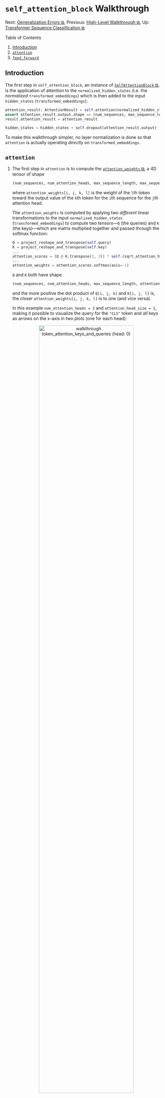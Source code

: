 # `self_attention_block` Walkthrough

Next: [Generalization Errors ⧉](03-generalization-errors.md), Previous: [High-Level Walkthrough ⧉](01-high-level-walkthrough.md), Up: [Transformer Sequence Classification ⧉](.)

Table of Contents
1. [Introduction](#introduction)
2. [`attention`](#attention)
3. [`feed_forward`](#feed_forward)

## Introduction

The first step in `self_attention_block`, an instance of [`SelfAttentionBlock` ⧉](https://github.com/rstebbing/workshop/blob/5b6dff53d8adc4c83707f8da80fc2c2b08f08c76/py/src/workshop/experiments/transformer_sequence_classification/model.py#L215), is the application of attention to the `normalized_hidden_states` (i.e. the *normalized* `transformed_embeddings`) which is then added to the input `hidden_states` (`transformed_embeddings`):

``` python
attention_result: AttentionResult = self.attention(normalized_hidden_states, attention_mask)
assert attention_result.output.shape == (num_sequences, max_sequence_length, c.hidden_size)
result.attention_result = attention_result

hidden_states = hidden_states + self.dropout(attention_result.output)
```

To make this walkthrough simpler, no layer normalization is done so that `attention` is actually operating *directly* on `transformed_embeddings`.

## `attention`

1. The first step in `attention` is to compute the [`attention_weights` ⧉](https://github.com/rstebbing/workshop/blob/5b6dff53d8adc4c83707f8da80fc2c2b08f08c76/py/src/workshop/experiments/transformer_sequence_classification/model.py#L358-L382), a 4D tensor of shape
   ``` python
   (num_sequences, num_attention_heads, max_sequence_length, max_sequence_length) == (2, 2, 5, 5)
   ```
   where `attention_weights[i, j, k, l]` is the weight of the `l`th token toward the output value of the `k`th token for the `i`th sequence for the `j`th attention head.

   The `attention_weights` is computed by applying two *different* linear transformations to the input `normalized_hidden_states` (`transformed_embeddings`) to compute two tensors—`Q` (the queries) and `K` (the keys)—which are matrix multiplied together and passed through the softmax function:

   ``` python
   Q = project_reshape_and_transpose(self.query)
   K = project_reshape_and_transpose(self.key)
   ...
   attention_scores = (Q @ K.transpose(2, 3)) * self.rsqrt_attention_head_size
   ...
   attention_weights = attention_scores.softmax(axis=-1)
   ```

   `Q` and `K` both have shape
   ``` python
   (num_sequences, num_attention_heads, max_sequence_length, attention_head_size) == (2, 2, 5, 1)
   ```
   and the more positive the dot product of `Q[i, j, k]` and `K[i, j, l]` is, the closer `attention_weights[i, j, k, l]` is to one (and vice versa).

   In this example `num_attention_heads = 2` and `attention_head_size = 1`, making it possible to visualize the query for the `"CLS"` token and *all* keys as arrows on the x-axis in two plots (one for each head):

   <p align="center">
     <img src="https://github.com/rstebbing/workshop/blob/main/experiments/transformer_sequence_classification/figures/walkthrough/8-5.png" width=80% alt="walkthrough token_attention_keys_and_queries (head: 0)"/>
     <img src="https://github.com/rstebbing/workshop/blob/main/experiments/transformer_sequence_classification/figures/walkthrough/8-6.png" width=80% alt="walkthrough token_attention_keys_and_queries (head: 1)"/>
   </p>

   Considering *just* the first attention head, the `"CLS"` query attends to `"a"`s more than `"b"`s. This can be confirmed by inspecting `attention_weights[:, 0, 0]`, the attention weights for the first attention head for the `"CLS"` token in *both* sequences:
   ``` python
   tensor([[0.0000e+00, 4.9982e-01, 4.9982e-01, 3.5828e-04, 0.0000e+00],
           [0.0000e+00, 4.5179e-06, 4.9982e-01, 4.9982e-01, 3.5828e-04]])
   ```
   The majority of weight in both sequences is for the tokens corresponding to the two `"a"`s. There is zero weight given to the `"CLS"` tokens and `"PAD"` tokens so that neither can have non-zero attention weight and bias the `attention_values`.

   Considering *just* the second attention head, the `"CLS"` query attends to `"b"`s more than `"a"`s. This can be confirmed by inspecting `attention_weights[:, 1, 0]`:
   ``` python
   tensor([[0.0000e+00, 3.8669e-03, 3.8669e-03, 9.9227e-01, 0.0000e+00],
           [0.0000e+00, 9.9959e-01, 1.5737e-06, 1.5737e-06, 4.0383e-04]])
   ```
   The majority of weight in the second sequence (`"baac"`) is for the second token `"b"` (as expected), and the majority of weight in the first sequence is the `"c"` (because there is no `"b"` to attend to).

2. The second step in `attention` is to compute the `attention_values`. Toward this, a *third* linear transformation of the input `normalized_hidden_states` (`transformed_embeddings`) is evaluated: `V` (the values). It is combined with the attention weights via:
   ``` python
   attention_values = attention_weights @ V
   ```

   Like `Q` and `K`, the entries in `V` for each token can be visualized on the x-axis in two plots (one for each head):

   <p align="center">
     <img src="https://github.com/rstebbing/workshop/blob/main/experiments/transformer_sequence_classification/figures/walkthrough/8-7.png" width=80% alt="walkthrough token_attention_values (head: 0)"/>
     <img src="https://github.com/rstebbing/workshop/blob/main/experiments/transformer_sequence_classification/figures/walkthrough/8-8.png" width=80% alt="walkthrough token_attention_values (head: 1)"/>
   </p>

   For each attention head `"a"` and `"b"` have values of opposite sign. The attention values for the `"CLS"` token for each sequence (`attention_values[:, :, 0]`) can also be visualized which shows the combination of the `attention_weights` *and* `V`:

   <p align="center">
     <img src="https://github.com/rstebbing/workshop/blob/main/experiments/transformer_sequence_classification/figures/walkthrough/8-9.png" width=80% alt="walkthrough cls_attention_values (head: 0)"/>
     <img src="https://github.com/rstebbing/workshop/blob/main/experiments/transformer_sequence_classification/figures/walkthrough/8-10.png" width=80% alt="walkthrough cls_attention_values (head: 1)"/>
   </p>

   The attention values for `"CLS"` for `"aac"` and `"baac"` are identical for the first attention head because both sequences have `"a"`s. The attention values for the second head, however, are different:
   - For `"baac"` it is almost equal to the value for `"b"` because the `"b"` has weight very close to `1.0` (`9.9959e-01`).
   - For `"aac"` it is almost equal to the value for `"c"` becaues the `"c"` has weight very close to `1.0` (`9.9227e-01`).

3. The third and final step in `attention` is to transform the `attention_values` across all heads via another linear transformation:
   ``` python
   output = self.output(attention_values_)
   assert output.shape == (num_sequences, max_sequence_length, c.hidden_size)
   ```

   <p align="center">
     <img src="https://github.com/rstebbing/workshop/blob/main/experiments/transformer_sequence_classification/figures/walkthrough/8-11.png" width=80% alt="walkthrough cls_attention_output"/>
   </p>

   By construction, the `output` is in the same space as the input *unnormalized* `hidden_states` (`transformed_embeddings`) and is added directly to it. This is the first residual connection.

   <p align="center">
     <img src="https://github.com/rstebbing/workshop/blob/main/experiments/transformer_sequence_classification/figures/walkthrough/8-12.png" width=80% alt="walkthrough cls_attention_output_hidden_states"/>
   </p>

## `feed_forward`

The second step in `self_attention_block` is the application of a feed forward network to the (normalized) updated `hidden_states` that is (again) added back to the `hidden_states`:

``` python
normalized_hidden_states = (
    self.feed_forward_layer_norm(hidden_states)
    if self.feed_forward_layer_norm is not None
    else hidden_states
)
result.feed_forward_normalized_hidden_states = normalized_hidden_states

output: torch.Tensor = self.feed_forward(normalized_hidden_states)
assert output.shape == (num_sequences, max_sequence_length, c.hidden_size)
result.feed_forward_output = output

hidden_states = hidden_states + self.dropout(output)
```

The feed forward network is relatively standard: each token is projected to a vector of `feed_forward_size == 2` dimensions, an activation function is applied, and each token is then projected back to `hidden_size == 2` dimensions. The `output` of the feed forward network displaces either positive or negative sequences further from the origin:

<p align="center">
  <img src="https://github.com/rstebbing/workshop/blob/main/experiments/transformer_sequence_classification/figures/walkthrough/8-14.png" width=80% alt="walkthrough cls_feed_forward_outputs"/>
</p>

The `output` is added back to the updated `hidden_states` and gives the final transformed `"CLS"` embeddings shown already. (This is the second residual connection.)

<p align="center">
  <img src="https://github.com/rstebbing/workshop/blob/main/experiments/transformer_sequence_classification/figures/walkthrough/8-15.png" width=80% alt="walkthrough cls_feed_forward_output_hidden_states"/>
</p>
